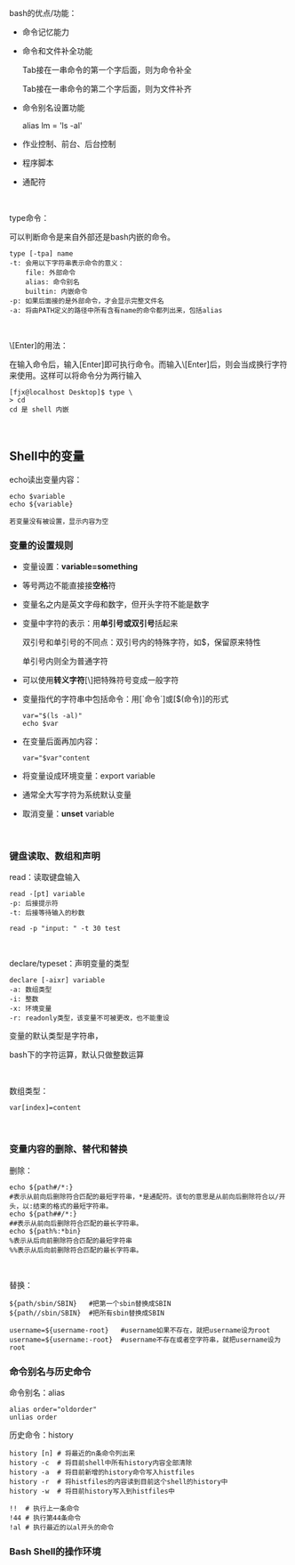 bash的优点/功能：

- 命令记忆能力

- 命令和文件补全功能

  Tab接在一串命令的第一个字后面，则为命令补全

  Tab接在一串命令的第二个字后面，则为文件补齐

- 命令别名设置功能

  alias lm = 'ls -al'

- 作业控制、前台、后台控制

- 程序脚本

- 通配符

<br>

type命令：

可以判断命令是来自外部还是bash内嵌的命令。

```
type [-tpa] name
-t: 会用以下字符串表示命令的意义：
	file: 外部命令
	alias: 命令别名
	builtin: 内嵌命令
-p: 如果后面接的是外部命令，才会显示完整文件名
-a: 将由PATH定义的路径中所有含有name的命令都列出来，包括alias
```

<br>

\\[Enter]的用法：

在输入命令后，输入\[Enter]即可执行命令。而输入\\[Enter]后，则会当成换行字符来使用。这样可以将命令分为两行输入

```
[fjx@localhost Desktop]$ type \
> cd
cd 是 shell 内嵌
```

<br>

## Shell中的变量

echo读出变量内容：

```
echo $variable
echo ${variable}

若变量没有被设置，显示内容为空
```

### 变量的设置规则

- 变量设置：**variable=something**

- 等号两边不能直接接**空格**符

- 变量名之内是英文字母和数字，但开头字符不能是数字

- 变量中字符的表示：用**单引号或双引号**括起来

  双引号和单引号的不同点：双引号内的特殊字符，如$，保留原来特性

  单引号内则全为普通字符

- 可以使用**转义字符**[\\]把特殊符号变成一般字符

- 变量指代的字符串中包括命令：用[\`命令`]或[$(命令)]的形式

  ```
  var="$(ls -al)"
  echo $var
  ```

- 在变量后面再加内容：

  ```
  var="$var"content
  ```

- 将变量设成环境变量：export variable

- 通常全大写字符为系统默认变量

- 取消变量：**unset** variable

<br>

### 键盘读取、数组和声明

read：读取键盘输入

```
read -[pt] variable
-p: 后接提示符
-t: 后接等待输入的秒数

read -p "input: " -t 30 test
```

<br>

declare/typeset：声明变量的类型

```
declare [-aixr] variable
-a: 数组类型
-i: 整数
-x: 环境变量
-r: readonly类型，该变量不可被更改，也不能重设
```

变量的默认类型是字符串，

bash下的字符运算，默认只做整数运算

<br>

数组类型：

```
var[index]=content
```

<br>

### 变量内容的删除、替代和替换

删除：

```
echo ${path#/*:}
#表示从前向后删除符合匹配的最短字符串，*是通配符。该句的意思是从前向后删除符合以/开头，以:结束的格式的最短字符串。
echo ${path##/*:}
##表示从前向后删除符合匹配的最长字符串。
echo ${path%:*bin}
%表示从后向前删除符合匹配的最短字符串
%%表示从后向前删除符合匹配的最长字符串。
```

<br>

替换：

```shell
${path/sbin/SBIN}	#把第一个sbin替换成SBIN
${path//sbin/SBIN}	#把所有sbin替换成SBIN
```

```shell
username=${username-root}	#username如果不存在，就把username设为root
username=${username:-root}	#username不存在或者空字符串，就把username设为root
```

### 命令别名与历史命令

命令别名：alias

```shell
alias order="oldorder"
unlias order
```

历史命令：history

```shell
history [n]	# 将最近的n条命令列出来
history -c	# 将目前shell中所有history内容全部清除
history -a	# 将目前新增的history命令写入histfiles
history -r	# 将histfiles的内容读到目前这个shell的history中
history -w	# 将目前history写入到histfiles中
```

```shell
!!	# 执行上一条命令
!44 # 执行第44条命令
!al # 执行最近的以al开头的命令
```

### Bash Shell的操作环境

